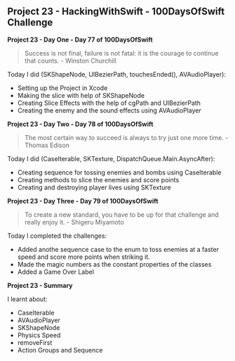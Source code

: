 ## Project 23 - HackingWithSwift - 100DaysOfSwift Challenge

**Project 23 - Day One - Day 77 of 100DaysOfSwift**

> Success is not final, failure is not fatal: it is the courage to continue that counts. - Winston Churchill

Today I did (SKShapeNode, UIBezierPath, touchesEnded(), AVAudioPlayer):

- Setting up the Project in Xcode
- Making the slice with help of SKShapeNode
- Creating Slice Effects with the help of cgPath and UIBezierPath
- Creating the enemy and the sound effects using AVAudioPlayer

**Project 23 - Day Two - Day 78 of 100DaysOfSwift**

> The most certain way to succeed is always to try just one more time. - Thomas Edison

Today I did (CaseIterable, SKTexture, DispatchQueue.Main.AsyncAfter):

- Creating sequence for tossing enemies and bombs using CaseIterable
- Creating methods to slice the enemies and score points
- Creating and destroying player lives using SKTexture

**Project 23 - Day Three - Day 79 of 100DaysOfSwift**

> To create a new standard, you have to be up for that challenge and really enjoy it. - Shigeru Miyamoto

Today I completed the challenges:

- Added anothe sequence case to the enum to toss enemies at a faster speed and score more points when striking it.
- Made the magic numbers as the constant properties of the classes
- Added a Game Over Label

**Project 23 - Summary**

I learnt about:

- CaseIterable
- AVAudioPlayer
- SKShapeNode
- Physics Speed
- removeFirst
- Action Groups and Sequence
